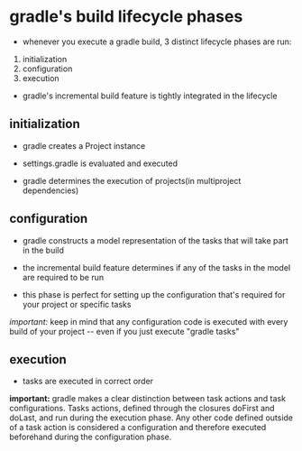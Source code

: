 # gradle's build lifecycle phases

- whenever you execute a gradle build, 3 distinct lifecycle phases are run:

1. initialization
2. configuration
3. execution

- gradle's incremental build feature is tightly integrated in the lifecycle

## initialization

- gradle creates a Project instance

- settings.gradle is evaluated and executed

- gradle determines the execution of projects(in multiproject dependencies)

## configuration

- gradle constructs a model representation of the tasks that will take part in the build

- the incremental build feature determines if any of the tasks in the model are required to be run

- this phase is perfect for setting up the configuration that's required for
  your project or specific tasks

*important:* keep in mind that any configuration code is executed with every
build of your project -- even if you just execute "gradle tasks"

## execution

- tasks are executed in correct order


**important:** gradle makes a clear distinction between task actions and task
configurations. Tasks actions, defined through the closures doFirst and doLast,
and run during the execution phase. Any other code defined outside of a task
action is considered a configuration and therefore executed beforehand during
the configuration phase.
